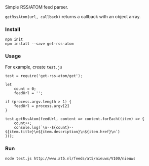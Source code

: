 Simple RSS/ATOM feed parser.

`getRssAtom(url, callback)` returns a callback with an object array.

### Install

```
npm init
npm install --save get-rss-atom
```

### Usage

For example, create `test.js`

```
test = require('get-rss-atom/get');

let
    count = 0;
    feedUrl = '';

if (process.argv.length > 1) {
    feedUrl = process.argv[2]
}

test.getRssAtom(feedUrl, content => content.forEach((item) => {
    count++;
    console.log(`\n--${count}-- ${item.title}\n${item.description}\n${item.href}\n`)
}));
```

### Run

```
node test.js http://www.at5.nl/feeds/at5/nieuws/V100/nieuws
```
